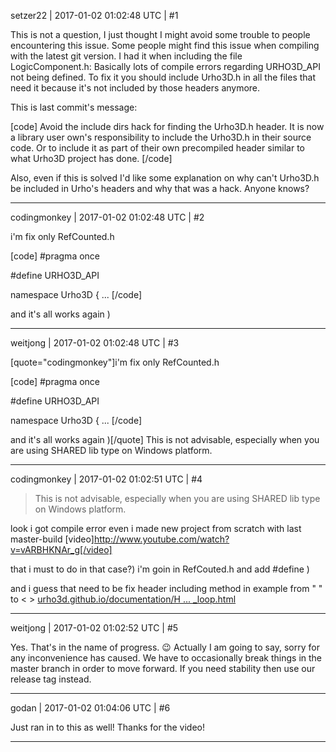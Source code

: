 setzer22 | 2017-01-02 01:02:48 UTC | #1

This is not a question, I just thought I might avoid some trouble to people encountering this issue. Some people might find this issue when compiling with the latest git version. I had it when including the file LogicComponent.h: Basically lots of compile errors regarding URHO3D_API not being defined. To fix it you should include Urho3D.h in all the files that need it because it's not included by those headers anymore.

This is last commit's message:

[code]
Avoid the include dirs hack for finding the Urho3D.h header.
It is now a library user own's responsibility to include the Urho3D.h in their source code. Or to include it as part of their own precompiled header similar to what Urho3D project has done.
[/code]

Also, even if this is solved I'd like some explanation on why can't Urho3D.h be included in Urho's headers and why that was a hack. Anyone knows?

-------------------------

codingmonkey | 2017-01-02 01:02:48 UTC | #2

i'm fix only RefCounted.h 

[code]
#pragma once

#define URHO3D_API

namespace Urho3D 
{
...
[/code]

and it's all works again )

-------------------------

weitjong | 2017-01-02 01:02:48 UTC | #3

[quote="codingmonkey"]i'm fix only RefCounted.h 

[code]
#pragma once

#define URHO3D_API

namespace Urho3D 
{
...
[/code]

and it's all works again )[/quote]
This is not advisable, especially when you are using SHARED lib type on Windows platform.

-------------------------

codingmonkey | 2017-01-02 01:02:51 UTC | #4

>This is not advisable, especially when you are using SHARED lib type on Windows platform.

look i got compile error even i made new project from scratch with last master-build
[video]http://www.youtube.com/watch?v=vARBHKNAr_g[/video]

that i must to do in that case?) i'm goin in RefCouted.h and add #define ) 

and i guess that need to be fix header including method in example
from " " to <  >
[urho3d.github.io/documentation/H ... _loop.html](http://urho3d.github.io/documentation/HEAD/_main_loop.html)

-------------------------

weitjong | 2017-01-02 01:02:52 UTC | #5

Yes. That's in the name of progress.  :wink:  Actually I am going to say, sorry for any inconvenience has caused. We have to occasionally break things in the master branch in order to move forward. If you need stability then use our release tag instead.

-------------------------

godan | 2017-01-02 01:04:06 UTC | #6

Just ran in to this as well! Thanks for the video!

-------------------------

